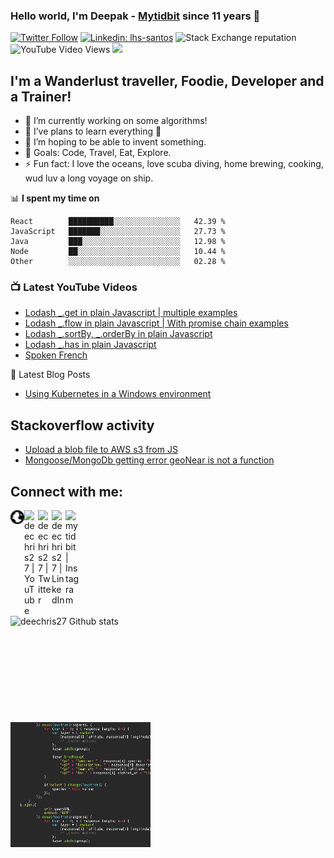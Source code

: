 ### Hello world, I'm Deepak - [Mytidbit][website] since 11 years 👋


[![Twitter Follow](https://img.shields.io/twitter/follow/deechris27?label=Follow)](https://twitter.com/deechris27)
[![Linkedin: lhs-santos](https://img.shields.io/badge/-Deepak-blue?style=flat-square&logo=Linkedin&logoColor=white&link=https://in.linkedin.com/in/deepaksekar27/)](https://in.linkedin.com/in/deepaksekar27/)
![Stack Exchange reputation](https://img.shields.io/stackexchange/stackoverflow/r/2)
![YouTube Video Views](https://img.shields.io/youtube/views/-oXKbHXpYqE?style=social)
![](https://komarev.com/ghpvc/?username=deechris27&color=green)

## I'm a Wanderlust traveller, Foodie, Developer and a Trainer!
- 🔭 I’m currently working on some algorithms!
- 🌱 I’ve plans to learn everything 🤣
- 👯 I’m hoping to be able to invent something.
- 🥅 Goals: Code, Travel, Eat, Explore.
- ⚡ Fun fact: I love the oceans, love scuba diving, home brewing, cooking, wud luv a long voyage on ship.

📊 **I spent my time on**
<!--START_SECTION:waka-->
```text
React        ██████████░░░░░░░░░░░░░░░   42.39 % 
JavaScript   ███████░░░░░░░░░░░░░░░░░░   27.73 % 
Java         ███░░░░░░░░░░░░░░░░░░░░░░   12.98 % 
Node         ██░░░░░░░░░░░░░░░░░░░░░░░   10.44 % 
Other        ░░░░░░░░░░░░░░░░░░░░░░░░░   02.28 %
```
<!--END_SECTION:waka-->

### 📺 Latest YouTube Videos

- [Lodash _.get in plain Javascript | multiple examples](https://www.youtube.com/watch?v=7VAU_J3BwIc)
- [Lodash _.flow in plain Javascript | With promise chain examples](https://www.youtube.com/watch?v=DcjeuICXXhQ)
- [Lodash _.sortBy, _.orderBy in plain Javascript](https://www.youtube.com/watch?v=DgbFlF80F78)
- [Lodash _.has in plain Javascript](https://www.youtube.com/watch?v=neqE4gQULRc)
- [Spoken French](https://www.youtube.com/watch?v=IU6VO8H9oJk)


📕 Latest Blog Posts
<!-- BLOG-POST-LIST:START -->
- [Using Kubernetes in a Windows environment](https://medium.com/deechris27/using-kubernetes-fa6fd1be81ab)
<!-- BLOG-POST-LIST:END -->

## Stackoverflow activity
<!-- STACKOVERFLOW:START -->
- [Upload a blob file to AWS s3 from JS](https://stackoverflow.com/questions/51444932/upload-a-video-file-as-blob-to-aws-s3-using-javascript-or-angular-cli)
- [Mongoose/MongoDb getting error geoNear is not a function](https://stackoverflow.com/a/48830611)
<!-- STACKOVERFLOW:END -->

## Connect with me:

[<img align="left" alt="mytidbit.xyz" width="22px" src="https://raw.githubusercontent.com/iconic/open-iconic/master/svg/globe.svg" />][website]
[<img align="left" alt="deechris27 | YouTube" width="22px" src="https://cdn.jsdelivr.net/npm/simple-icons@v3/icons/youtube.svg" />][youtube]
[<img align="left" alt="deechris27 | Twitter" width="22px" src="https://cdn.jsdelivr.net/npm/simple-icons@v3/icons/twitter.svg" />][twitter]
[<img align="left" alt="deechris27 | LinkedIn" width="22px" src="https://cdn.jsdelivr.net/npm/simple-icons@v3/icons/linkedin.svg" />][linkedin]
[<img align="left" alt="mytidbit | Instagram" width="22px" src="https://cdn.jsdelivr.net/npm/simple-icons@v3/icons/facebook.svg" />][facebook]

<br />
<br />
<a href="https://github.com/deechris27/github-readme-stats">
    <img align="left" alt="deechris27 Github stats" width="100%" height="170px" src="https://github-readme-stats.vercel.app/api?username=deechris27&hide=contribs,stars&show_icons=true&include_all_commits=true&hide_border=true&theme=buefy" />
</a>

<br />

<a href="#" text-align="center">
    <img align="left" alt="coding" text-align="center" height="200px" src="https://github.com/deechris27/deechris27/blob/master/game_git.gif" />
</a>


[website]: http://mytidbit.xyz
[twitter]: https://twitter.com/deechris27
[youtube]: https://youtube.com/deechris27
[facebook]: https://facebook.com/mytidbit
[linkedin]: https://linkedin.com/in/deepaksekar27


